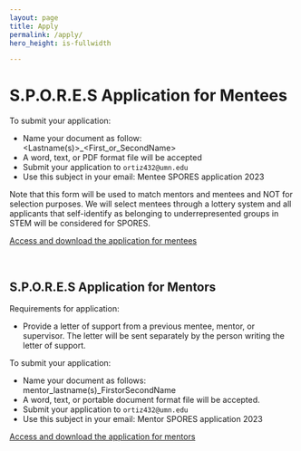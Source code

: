 ```yaml
---
layout: page
title: Apply
permalink: /apply/
hero_height: is-fullwidth

---
```


# S.P.O.R.E.S Application for Mentees
  
To submit your application:

- Name your document as follow: <Lastname(s)>_<First_or_SecondName>
- A word, text, or PDF format file will be accepted
- Submit your application to `ortiz432@umn.edu`
- Use this subject in your email: Mentee SPORES application 2023

Note that this form will be used to match mentors and mentees and NOT for selection purposes. We will select mentees through a lottery system and all applicants that self-identify as belonging to underrepresented groups in STEM will be considered for SPORES. 
  
[Access and download the application for mentees](https://docs.google.com/document/d/1-Cbec4jx3o0Qrm4b3nwNSUfjcJT01kTuwaRNaYUHyJ0/edit?usp=sharing)

<br> 

## S.P.O.R.E.S Application for Mentors

Requirements for application:

- Provide a letter of support from a previous mentee, mentor, or supervisor. The letter will be sent separately by the person writing the letter of support.

To submit your application:

- Name your document as follows: mentor_lastname(s)_FirstorSecondName
- A word, text, or portable document format file will be accepted.
- Submit your application to `ortiz432@umn.edu`
- Use this subject in your email: Mentor SPORES application 2023
  
[Access and download the application for mentors](https://docs.google.com/document/d/1g3vnoldXT96822okfNvLk7oTaAyZI0pnpAUNwpKJ-hw/edit?usp=sharing)


